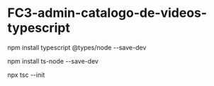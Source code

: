 # FC3-admin-catalogo-de-videos-typescript

npm install typescript @types/node --save-dev

npm install ts-node --save-dev

 npx tsc --init